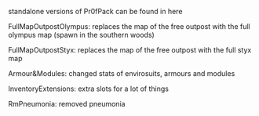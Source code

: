 standalone versions of Pr0fPack can be found in here

FullMapOutpostOlympus: replaces the map of the free outpost with the full olympus map (spawn in the southern woods)

FullMapOutpostStyx: replaces the map of the free outpost with the full styx map

Armour&Modules: changed stats of envirosuits, armours and modules

InventoryExtensions: extra slots for a lot of things

RmPneumonia: removed pneumonia
